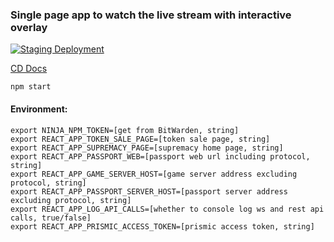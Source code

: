 ### Single page app to watch the live stream with interactive overlay

[![Staging Deployment](https://github.com/ninja-syndicate/supremacy-stream-site/actions/workflows/deploy-staging.yml/badge.svg)](https://github.com/ninja-syndicate/supremacy-stream-site/actions/workflows/deploy-staging.yml)

[CD Docs](.github/workflows/README.md)

```
npm start
```

#### Environment:

```
export NINJA_NPM_TOKEN=[get from BitWarden, string]
export REACT_APP_TOKEN_SALE_PAGE=[token sale page, string]
export REACT_APP_SUPREMACY_PAGE=[supremacy home page, string]
export REACT_APP_PASSPORT_WEB=[passport web url including protocol, string]
export REACT_APP_GAME_SERVER_HOST=[game server address excluding protocol, string]
export REACT_APP_PASSPORT_SERVER_HOST=[passport server address excluding protocol, string]
export REACT_APP_LOG_API_CALLS=[whether to console log ws and rest api calls, true/false]
export REACT_APP_PRISMIC_ACCESS_TOKEN=[prismic access token, string]
```
